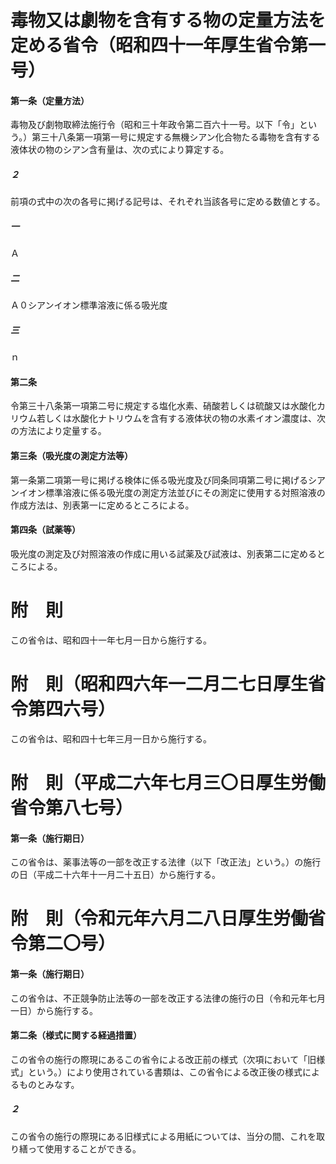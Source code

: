 # 毒物又は劇物を含有する物の定量方法を定める省令（昭和四十一年厚生省令第一号）
#### 第一条（定量方法）
毒物及び劇物取締法施行令（昭和三十年政令第二百六十一号。以下「令」という。）第三十八条第一項第一号に規定する無機シアン化合物たる毒物を含有する液体状の物のシアン含有量は、次の式により算定する。
##### ２
前項の式中の次の各号に掲げる記号は、それぞれ当該各号に定める数値とする。
##### 一
Ａ
##### 二
Ａ０シアンイオン標準溶液に係る吸光度
##### 三
ｎ
#### 第二条
令第三十八条第一項第二号に規定する塩化水素、硝酸若しくは硫酸又は水酸化カリウム若しくは水酸化ナトリウムを含有する液体状の物の水素イオン濃度は、次の方法により定量する。
#### 第三条（吸光度の測定方法等）
第一条第二項第一号に掲げる検体に係る吸光度及び同条同項第二号に掲げるシアンイオン標準溶液に係る吸光度の測定方法並びにその測定に使用する対照溶液の作成方法は、別表第一に定めるところによる。
#### 第四条（試薬等）
吸光度の測定及び対照溶液の作成に用いる試薬及び試液は、別表第二に定めるところによる。
# 附　則
この省令は、昭和四十一年七月一日から施行する。
# 附　則（昭和四六年一二月二七日厚生省令第四六号）
この省令は、昭和四十七年三月一日から施行する。
# 附　則（平成二六年七月三〇日厚生労働省令第八七号）
#### 第一条（施行期日）
この省令は、薬事法等の一部を改正する法律（以下「改正法」という。）の施行の日（平成二十六年十一月二十五日）から施行する。
# 附　則（令和元年六月二八日厚生労働省令第二〇号）
#### 第一条（施行期日）
この省令は、不正競争防止法等の一部を改正する法律の施行の日（令和元年七月一日）から施行する。
#### 第二条（様式に関する経過措置）
この省令の施行の際現にあるこの省令による改正前の様式（次項において「旧様式」という。）により使用されている書類は、この省令による改正後の様式によるものとみなす。
##### ２
この省令の施行の際現にある旧様式による用紙については、当分の間、これを取り繕って使用することができる。
